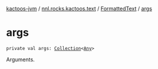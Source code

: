 [kactoos-jvm](../../index.md) / [nnl.rocks.kactoos.text](../index.md) / [FormattedText](index.md) / [args](./args.md)

# args

`private val args: `[`Collection`](https://kotlinlang.org/api/latest/jvm/stdlib/kotlin.collections/-collection/index.html)`<`[`Any`](https://kotlinlang.org/api/latest/jvm/stdlib/kotlin/-any/index.html)`>`

Arguments.

